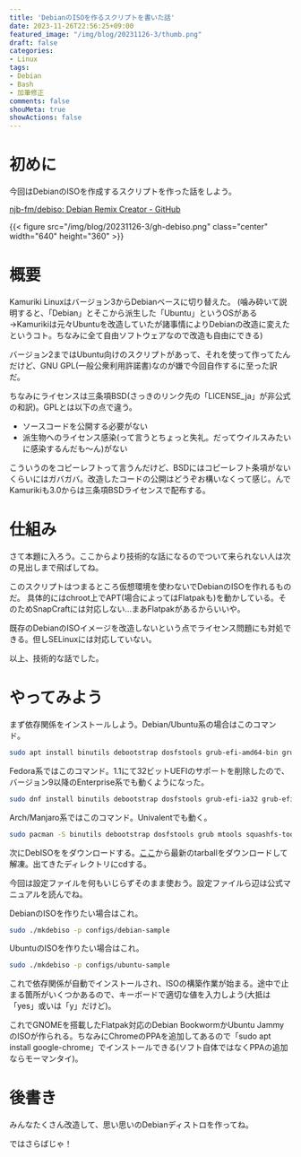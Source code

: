 ```yaml
---
title: 'DebianのISOを作るスクリプトを書いた話'
date: 2023-11-26T22:56:25+09:00
featured_image: "/img/blog/20231126-3/thumb.png"
draft: false
categories:
- Linux
tags:
- Debian
- Bash
- 加筆修正
comments: false
shouMeta: true
showActions: false
---
```


# 初めに
今回はDebianのISOを作成するスクリプトを作った話をしよう。

[njb-fm/debiso: Debian Remix Creator - GitHub](https://github.com/njb-fm/debiso/)

{{< figure src="/img/blog/20231126-3/gh-debiso.png" class="center" width="640" height="360" >}}

# 概要
Kamuriki Linuxはバージョン3からDebianベースに切り替えた。
(噛み砕いて説明すると、「Debian」とそこから派生した「Ubuntu」というOSがある→Kamurikiは元々Ubuntuを改造していたが諸事情によりDebianの改造に変えたというコト。ちなみに全て自由ソフトウェアなので改造も自由にできる)

バージョン2まではUbuntu向けのスクリプトがあって、それを使って作ってたんだけど、GNU GPL(一般公衆利用許諾書)なのが嫌で今回自作するに至った訳だ。

ちなみにライセンスは三条項BSD(さっきのリンク先の「LICENSE_ja」が非公式の和訳)。GPLとは以下の点で違う。

* ソースコードを公開する必要がない
* 派生物へのライセンス感染(って言うとちょっと失礼。だってウイルスみたいに感染するんだも～ん)がない

こういうのをコピーレフトって言うんだけど、BSDにはコピーレフト条項がないくらいにはガバガバ。改造したコードの公開はどうぞお構いなくって感じ。んでKamurikiも3.0からは三条項BSDライセンスで配布する。

# 仕組み
さて本題に入ろう。ここからより技術的な話になるのでついて来られない人は次の見出しまで飛ばしてね。

このスクリプトはつまるところ仮想環境を使わないでDebianのISOを作れるものだ。
具体的にはchroot上でAPT(場合によってはFlatpakも)を動かしている。そのためSnapCraftには対応しない…まあFlatpakがあるからいいや。

既存のDebianのISOイメージを改造しないという点でライセンス問題にも対処できる。但しSELinuxには対応していない。

以上、技術的な話でした。

# やってみよう
まず依存関係をインストールしよう。Debian/Ubuntu系の場合はこのコマンド。
```bash
sudo apt install binutils debootstrap dosfstools grub-efi-amd64-bin grub-efi-ia32-bin grub-pc-bin mtools squashfs-tools unzip xorriso
```

Fedora系ではこのコマンド。1.1にて32ビットUEFIのサポートを削除したので、バージョン9以降のEnterprise系でも動くようになった。
```bash
sudo dnf install binutils debootstrap dosfstools grub-efi-ia32 grub-efi-x64 grub-pc mtools squashfs-tools unzip xorriso
```

Arch/Manjaro系ではこのコマンド。Univalentでも動く。
```bash
sudo pacman -S binutils debootstrap dosfstools grub mtools squashfs-tools unzip xorriso
```

次にDebISOををダウンロードする。[ここ](https://github.com/njb-fm/debiso/releases)から最新のtarballをダウンロードして解凍。出てきたディレクトリにcdする。

今回は設定ファイルを何もいじらずそのまま使おう。設定ファイルら辺は公式マニュアルを読んでね。

DebianのISOを作りたい場合はこれ。
```bash
sudo ./mkdebiso -p configs/debian-sample
```

UbuntuのISOを作りたい場合はこれ。
```bash
sudo ./mkdebiso -p configs/ubuntu-sample
```

これで依存関係が自動でインストールされ、ISOの構築作業が始まる。途中で止まる箇所がいくつかあるので、キーボードで適切な値を入力しよう(大抵は「yes」或いは「y」だけど)。

これでGNOMEを搭載したFlatpak対応のDebian BookwormかUbuntu JammyのISOが作られる。ちなみにChromeのPPAを追加してあるので「sudo apt install google-chrome」でインストールできる(ソフト自体ではなくPPAの追加ならモーマンタイ)。

# 後書き
みんなたくさん改造して、思い思いのDebianディストロを作ってね。

ではさらばじゃ！

